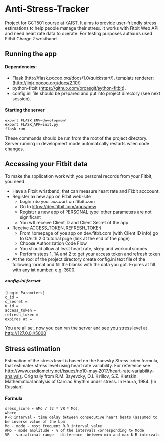 # Anti-Stress-Tracker
Project for GCT501 course at KAIST. It aims to provide user-friendly 
stress estimations to help people manage their stress. 
It works with Fitbit Web API and need heart rate data to operate. For testing purposes 
authours used Fitbit Charge 2 wristband.  

## Running the app
#### Dependencies:
* Flask (http://flask.pocoo.org/docs/1.0/quickstart/), template renderer: (http://jinja.pocoo.org/docs/2.10/)
* python-fitbit (https://github.com/orcasgit/python-fitbit).
* config.ini file should be prepared and put into project directory (see next session).

#### Starting the server
    export FLASK_ENV=development
    export FLASK_APP=init.py
    flask run
These commands should be run from the root of the project directory. 
Server running in development mode automatically restarts when code changes.

## Accessing your Fitbit data
To make the application work with you personal records from your Fitbit, you need
* Have a Fitbit wristband, that can measure heart rate and Fitbit acccount.
* Register an new app on Fitbit web-site
    * Login into your account on fitbit.com
    * Go to https://dev.fitbit.com/apps/new 
    * Register a new app of PERSONAL type, other parameters are not significant
    * You will receive Client ID and Client Secret of the app
* Receive ACCESS_TOKEN, REFRESH_TOKEN
    * From homepage of you app on dev.fitbit.com (with Client ID info) 
    go to OAuth 2.0 tutorial page (link at the end of the page)
    * Choose Authorization Code Flow 
    * You should allow at least heart rate, sleep and workout scopes
    * Perform steps 1, 1A and 2 to get your access token and refresh token
* At the root of the project directory create config.ini text file of the following format and fill the blanks with the data
 you got. Expires at fill with any int number, e.g. 3600.

##### config.ini format
    [Login Parameters]
    c_id = 
    c_secret = 
    u_id = 
    access_token = 
    refresh_token = 
    expires_at =    
    
You are all set, now you can run the server and see you stress level at http://127.0.0.1/5000

## Stress estimation
Estimation of the stress level is based on the Baevsky Stress index formula, that 
estimates stress level using heart rate variability.
For reference see http://www.cardiometry.net/issues/no10-may-2017/heart-rate-variability-analysis.
Originally from R.M. Bayevcky, O.I. Kirillov, S.Z. Kletskin. Mathematical analysis of Cardiac Rhythm under stress. In Hauka, 1984. [In Russian]

#### Formula
    sress_score = AMo / (2 * VR * Mo), 
    where
    R-R interval - time delay between consecutive heart beats (assumed to be inverse value of the bpm)
    Mo - mode - most frequent R-R interval value
    AMo - mode amplitude - % of the intervals corresponding to Mode
    VR - variational range - difference  between min and max R-R intervals
